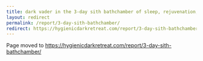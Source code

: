 ```yaml
---
title: dark vader in the 3-day sith bathchamber of sleep, rejuvenation, and lust
layout: redirect
permalink: /report/3-day-sith-bathchamber/
redirect: https://hygienicdarkretreat.com/report/3-day-sith-bathchamber/
---
```


Page moved to <https://hygienicdarkretreat.com/report/3-day-sith-bathchamber/>

